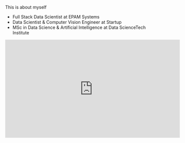 This is about myself 

- Full Stack Data Scientist at EPAM Systems
- Data Scientist & Computer Vision Engineer at Startup
- MSc in Data Science & Artificial Intelligence at Data ScienceTech Institute

<iframe width="560" height="315" src="https://www.youtube.com/embed/RuatqthpLAs" title="YouTube video player" frameborder="0" allow="accelerometer; autoplay; clipboard-write; encrypted-media; gyroscope; picture-in-picture" allowfullscreen></iframe>

